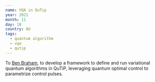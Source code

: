 ```yaml
---
name: VQA in QuTip
year: 2021
month: 11
day: 10
country: AU
tags:
  - quantum algorithm
  - vqa
  - qutip
---
```

To [Ben Braham](https://benbraham.com/), to develop a framework to define and run variational quantum algorithms in QuTiP, leveraging quantum optimal control to parametrize control pulses.
